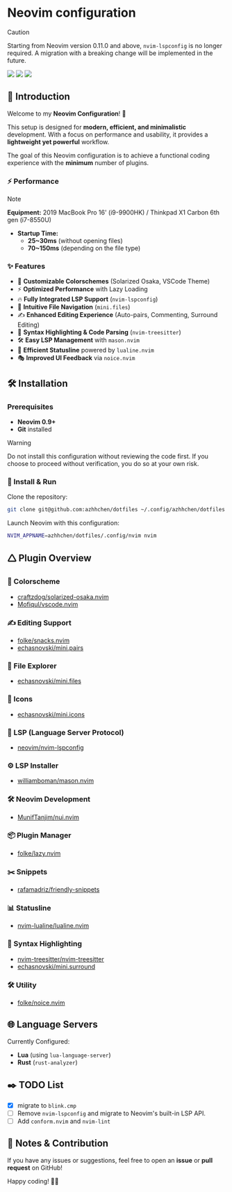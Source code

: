 # Neovim configuration

> [!CAUTION]
> Starting from Neovim version 0.11.0 and above, `nvim-lspconfig` is no longer required. A migration with a breaking change will be implemented in the future.

<a href="https://dotfyle.com/azhhchen/dotfiles-config-nvim"><img src="https://dotfyle.com/azhhchen/dotfiles-config-nvim/badges/plugins?style=flat" /></a>
<a href="https://dotfyle.com/azhhchen/dotfiles-config-nvim"><img src="https://dotfyle.com/azhhchen/dotfiles-config-nvim/badges/leaderkey?style=flat" /></a>
<a href="https://dotfyle.com/azhhchen/dotfiles-config-nvim"><img src="https://dotfyle.com/azhhchen/dotfiles-config-nvim/badges/plugin-manager?style=flat" /></a>

## 🌟 Introduction

Welcome to my **Neovim Configuration**! 🚀  

This setup is designed for **modern, efficient, and minimalistic** development. With a focus on performance and usability, it provides a **lightweight yet powerful** workflow.  

The goal of this Neovim configuration is to achieve a functional coding experience with the **minimum** number of plugins.

### ⚡ Performance
> [!NOTE]
> **Equipment:** 2019 MacBook Pro 16' (i9-9900HK) / Thinkpad X1 Carbon 6th gen (i7-8550U)
- **Startup Time:**  
  - **25~30ms** (without opening files)  
  - **70~150ms** (depending on the file type)  

### ✨ Features
- 🎨 **Customizable Colorschemes** (Solarized Osaka, VSCode Theme)  
- ⚡ **Optimized Performance** with Lazy Loading  
- 🔥 **Fully Integrated LSP Support** (`nvim-lspconfig`)  
- 📂 **Intuitive File Navigation** (`mini.files`)  
- ✍ **Enhanced Editing Experience** (Auto-pairs, Commenting, Surround Editing)  
- 💜 **Syntax Highlighting & Code Parsing** (`nvim-treesitter`)  
- 🛠 **Easy LSP Management** with `mason.nvim`  
- 🤝 **Efficient Statusline** powered by `lualine.nvim`  
- 🎭 **Improved UI Feedback** via `noice.nvim`  


## 🛠 Installation

### **Prerequisites**
- **Neovim 0.9+**  
- **Git** installed  

> [!WARNING]
> Do not install this configuration without reviewing the code first. If you choose to proceed without verification, you do so at your own risk.

### 💽 Install & Run  
Clone the repository:  
```sh
git clone git@github.com:azhhchen/dotfiles ~/.config/azhhchen/dotfiles
```

Launch Neovim with this configuration:  
```sh
NVIM_APPNAME=azhhchen/dotfiles/.config/nvim nvim
```


## 🛆 Plugin Overview

### 🎨 Colorscheme
- [craftzdog/solarized-osaka.nvim](https://dotfyle.com/plugins/craftzdog/solarized-osaka.nvim)  
- [Mofiqul/vscode.nvim](https://dotfyle.com/plugins/Mofiqul/vscode.nvim)  

### ✍ Editing Support
- [folke/snacks.nvim](https://dotfyle.com/plugins/folke/snacks.nvim)  
- [echasnovski/mini.pairs](https://dotfyle.com/plugins/echasnovski/mini.pairs)  

### 📂 File Explorer
- [echasnovski/mini.files](https://dotfyle.com/plugins/echasnovski/mini.files)  

### 🔣 Icons
- [echasnovski/mini.icons](https://dotfyle.com/plugins/echasnovski/mini.icons)  

### 🚀 LSP (Language Server Protocol)
- [neovim/nvim-lspconfig](https://dotfyle.com/plugins/neovim/nvim-lspconfig)  

### ⚙️ LSP Installer
- [williamboman/mason.nvim](https://dotfyle.com/plugins/williamboman/mason.nvim)  

### 🛠 Neovim Development
- [MunifTanjim/nui.nvim](https://dotfyle.com/plugins/MunifTanjim/nui.nvim)  

### 📦 Plugin Manager
- [folke/lazy.nvim](https://dotfyle.com/plugins/folke/lazy.nvim)  

### ✂️ Snippets
- [rafamadriz/friendly-snippets](https://dotfyle.com/plugins/rafamadriz/friendly-snippets)  

### 📊 Statusline
- [nvim-lualine/lualine.nvim](https://dotfyle.com/plugins/nvim-lualine/lualine.nvim)  

### 💜 Syntax Highlighting
- [nvim-treesitter/nvim-treesitter](https://dotfyle.com/plugins/nvim-treesitter/nvim-treesitter)  
- [echasnovski/mini.surround](https://dotfyle.com/plugins/echasnovski/mini.surround)  

### 🛠 Utility
- [folke/noice.nvim](https://dotfyle.com/plugins/folke/noice.nvim)  


## 🌐 Language Servers

Currently Configured:
- **Lua** (using `lua-language-server`)
- **Rust** (`rust-analyzer`)

## ✒️ TODO List

- [x] migrate to `blink.cmp`
- [ ] Remove `nvim-lspconfig` and migrate to Neovim's built-in LSP API.
- [ ] Add `conform.nvim` and `nvim-lint`

## 📝 Notes & Contribution

If you have any issues or suggestions, feel free to open an **issue** or **pull request** on GitHub!  

Happy coding! 🚀✨  
